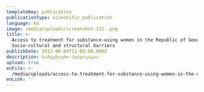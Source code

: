 ```yaml
---
templateKey: publication
publicationType: scientific_publication
language: ka
image: /media/uploads/screenshot-112-.png
title: >-
  Access to treatment for substance-using women in the Republic of Georgia:
  Socio-cultural and structural barriers
publishDate: 2013-06-04T11:05:00.000Z
description: სამეცნიერო პუბლიკაცია
upload: true
enFile: >-
  /media/uploads/access-to-treatment-for-substance-using-women-in-the-republic-of-georgia.pdf
enLink: ''
---
```


